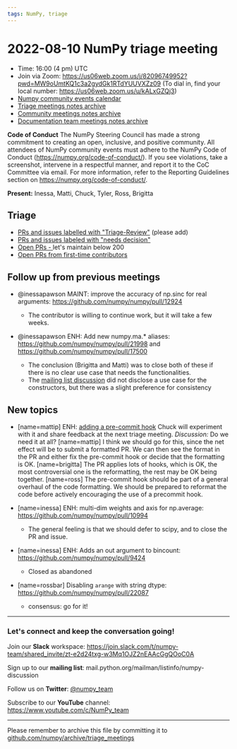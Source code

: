 ```yaml
---
tags: NumPy, triage
---
```


# 2022-08-10 NumPy triage meeting

- Time: 16:00 (4 pm) UTC
- Join via Zoom: https://us06web.zoom.us/j/82096749952?pwd=MW9oUmtKQ1c3a2gydGk1RTdYUUVXZz09 (To dial in, find your local number: https://us06web.zoom.us/u/kALxGZQj3)
- [Numpy community events calendar](https://scientific-python.org/calendars)
- [Triage meetings notes archive](https://github.com/numpy/archive/tree/master/triage_meetings)
- [Community meetings notes archive](https://github.com/numpy/archive/tree/master/status_meetings)
- [Documentation team meetings notes archive](https://github.com/numpy/archive/tree/main/docs_team_meetings)


**Code of Conduct**
The NumPy Steering Council has made a strong commitment to creating an open, inclusive, and positive community. 
All attendees of NumPy community events must adhere to the NumPy Code of Conduct (https://numpy.org/code-of-conduct/). 
If you see violations, take a screenshot, intervene in a respectful manner, and report it to the CoC Committee via email. For more information, refer to the Reporting Guidelines section on https://numpy.org/code-of-conduct/.

**Present:** Inessa, Matti, Chuck, Tyler, Ross, Brigitta



## Triage

* [PRs and issues labelled with "Triage-Review"](https://github.com/numpy/numpy/labels/Triage-review) (please add)
* [PRs and issues labeled with "needs decision"](https://github.com/numpy/numpy/labels/54%20-%20Needs%20decision)
* [Open PRs - ](https://github.com/numpy/numpy/pulls) let's maintain below 200
* [Open PRs from first-time contributors](https://github.com/orgs/numpy/projects/5) 


## Follow up from previous meetings

* @inessapawson MAINT: improve the accuracy of np.sinc for real arguments: https://github.com/numpy/numpy/pull/12924
  * The contributor is willing to continue work, but it will take a few weeks.

* @inessapawson ENH: Add new numpy.ma.* aliases:
https://github.com/numpy/numpy/pull/21998 and https://github.com/numpy/numpy/pull/17500
  - The conclusion (Brigitta and Matti) was to close both of these if there is no clear use case that needs the functionalities.
  - The [mailing list discussion](https://mail.python.org/archives/list/numpy-discussion@python.org/thread/P6RLDSCGXXTAUVDHUQAJZFKUOOOQZDE6/) did not disclose a use case for the constructors, but there was a slight preference for consistency

## New topics

- [name=mattip] ENH: [adding a pre-commit hook](https://github.com/numpy/numpy/pull/21449)
Chuck will experiment with it and share feedback at the next triage meeting.
*Discussion:* Do we need it at all?
[name=mattip] I think we should go for this, since the net effect will be to submit a formatted PR. We can then see the format in the PR and either fix the pre-commit hook or decide that the formatting is OK.
[name=brigitta] The PR applies lots of hooks, which is OK, the most controversial one is the reformatting, the rest may be OK being together.
[name=ross] The pre-commit hook should be part of a general overhaul of the code formatting. We should be prepared to reformat the code before actively encouraging the use of a precommit hook.
 
- [name=inessa] ENH: multi-dim weights and axis for np.average: https://github.com/numpy/numpy/pull/10994
  - The general feeling is that we should defer to scipy, and to close the PR and issue.
- [name=inessa] ENH: Adds an out argument to bincount: https://github.com/numpy/numpy/pull/9424
  - Closed as abandoned
  
- [name=rossbar] Disabling `arange` with string dtype: https://github.com/numpy/numpy/pull/22087
  - consensus: go for it!

---
### Let's connect and keep the conversation going!
Join our **Slack** workspace: https://join.slack.com/t/numpy-team/shared_invite/zt-e2d24txg-w3Mq1OJZ2nEAAcGgQOoC0A

Sign up to our **mailing list**: mail.python.org/mailman/listinfo/numpy-discussion

Follow us on **Twitter**: [@numpy_team](https://twitter.com/numpy_team)

Subscribe to our **YouTube** channel: https://www.youtube.com/c/NumPy_team

---

Please remember to archive this file by committing it to [github.com/numpy/archive/triage_meetings](https://github.com/numpy/archive/tree/main/triage_meetings)